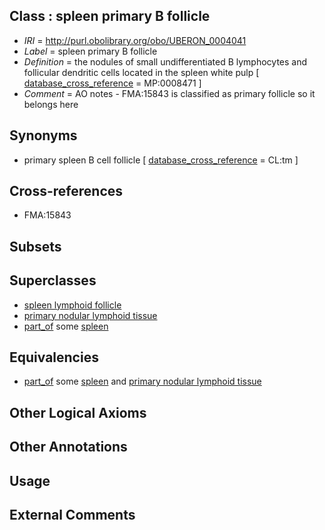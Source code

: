 
## Class : spleen primary B follicle

 * *IRI* = http://purl.obolibrary.org/obo/UBERON_0004041
 * *Label* = spleen primary B follicle
 * *Definition* = the nodules of small undifferentiated B lymphocytes and follicular dendritic cells located in the spleen white pulp [ [database_cross_reference](../../ef/oboInOwl#hasDbXref.md) = MP:0008471 ]
 * *Comment* = AO notes - FMA:15843 is classified as primary follicle so it belongs here

## Synonyms

 * primary spleen B cell follicle [ [database_cross_reference](../../ef/oboInOwl#hasDbXref.md) = CL:tm ]

## Cross-references

 * FMA:15843

## Subsets


## Superclasses

 * [spleen lymphoid follicle](../../UBERON/49/UBERON_0001249.md)
 * [primary nodular lymphoid tissue](../../UBERON/22/UBERON_0010422.md)
 * [part_of](../../BFO/50/BFO_0000050.md) some [spleen](../../UBERON/06/UBERON_0002106.md)

## Equivalencies

 * [part_of](../../BFO/50/BFO_0000050.md) some [spleen](../../UBERON/06/UBERON_0002106.md) and [primary nodular lymphoid tissue](../../UBERON/22/UBERON_0010422.md)

## Other Logical Axioms


## Other Annotations


## Usage


## External Comments

